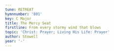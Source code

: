 ```yaml
---
tune: RETREAT
hymnnumber: '801'
key: C Major
title: The Mercy Seat
firstline: From every stormy wind that blows
topic: 'Christ: Prayer; Living His Life: Prayer'
author: Stowell
year: '-'
---
```

